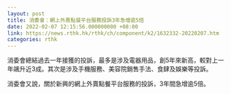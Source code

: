 ```yaml
---
layout: post
title: 消委會：網上外賣點餐平台服務投訴3年急增逾5倍
date: 2022-02-07 12:15:56.000000000 +08:00
link: https://news.rthk.hk/rthk/ch/component/k2/1632332-20220207.htm
categories: rthk
---
```


消委會總結過去一年接獲的投訴，最多是涉及電器用品，創5年來新高，較對上一年飊升近3成。其次是涉及手機服務、美容院銷售手法、食肆及娛樂等投訴。

消委會又說，關於新興的網上外賣點餐平台服務的投訴，3年間急增逾5倍。
